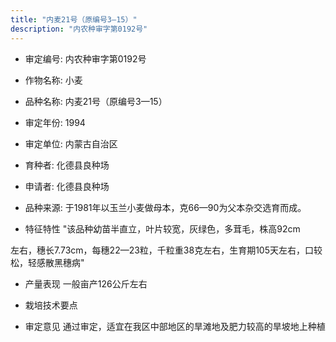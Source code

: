 ```yaml
---
title: "内麦21号（原编号3—15）"
description: "内农种审字第0192号"
---
```

* 审定编号:  内农种审字第0192号

*  作物名称:  小麦

*  品种名称:  内麦21号（原编号3—15）

*  审定年份:  1994

*  审定单位:  内蒙古自治区

* 育种者:  化德县良种场

*  申请者:  化德县良种场

*  品种来源:  于1981年以玉兰小麦做母本，克66—90为父本杂交选育而成。


*  特征特性
"该品种幼苗半直立，叶片较宽，灰绿色，多茸毛，株高92cm
左右，穗长7.73cm，每穗22—23粒，千粒重38克左右，生育期105天左右，口较松，轻感散黑穗病"


*  产量表现
一般亩产126公斤左右


*  栽培技术要点


*  审定意见
通过审定，适宜在我区中部地区的旱滩地及肥力较高的旱坡地上种植


